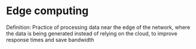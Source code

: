 # Edge computing

Definition: Practice of processing data near the edge of the network, where the data is being generated instead of relying on the cloud, to improve response times and save bandwidth